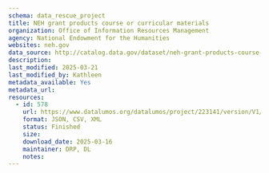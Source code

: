 ```yaml
---
schema: data_rescue_project 
title: NEH grant products course or curricular materials
organization: Office of Information Resources Management
agency: National Endowment for the Humanities
websites: neh.gov
data_source: http://catalog.data.gov/dataset/neh-grant-products-course-or-curricular-materials
description: 
last_modified: 2025-03-21
last_modified_by: Kathleen
metadata_available: Yes
metadata_url: 
resources:
  - id: 578
    url: https://www.datalumos.org/datalumos/project/223141/version/V1/view
    format: JSON, CSV, XML
    status: Finished
    size: 
    download_date: 2025-03-16
    maintainer: DRP, DL
    notes: 
---
```

